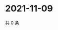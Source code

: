 # 2021-11-09

共 0 条

<!-- BEGIN WEIBO -->
<!-- 最后更新时间 Tue Nov 09 2021 13:00:47 GMT+0800 (China Standard Time) -->

<!-- END WEIBO -->
